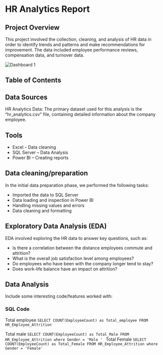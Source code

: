 # HR Analytics Report

## Project Overview

This project involved the collection, cleaning, and analysis of HR data in order to identify trends and patterns and make recommendations for improvement. The data included employee performance reviews, compensation data, and turnover data.

![Dashboard 1](https://github.com/Ferdin-dev/HR_Analytics_Report/assets/55439765/a6abcf7b-0b13-493a-844b-966e3ed1e88a)

## Table of Contents

## Data Sources
HR Analytics Data: The primary dataset used for this analysis is the “hr_analytics.csv” file, containing detailed information about the company employee.

## Tools
- Excel – Data cleaning
- SQL Server – Data Analysis
- Power BI – Creating reports

## Data cleaning/preparation

In the initial data preparation phase, we performed the following tasks:
- Imported the data to SQL Server
- Data loading and inspection in Power BI
- Handling missing values and errors
- Data cleaning and formatting

## Exploratory Data Analysis (EDA)

EDA involved exploring the HR data to answer key questions, such as:
- Is there a correlation between the distance employees commute and attrition?
- What is the overall job satisfaction level among employees?
- Do employees who have been with the company longer tend to stay?
- Does work-life balance have an impact on attrition?

## Data Analysis

Include some interesting code/features worked with:

### SQL Code

Total employee
`SELECT COUNT(EmployeeCount) as Total_employee
FROM HR_Employee_Attrition
`

Total male
`SELECT COUNT(EmployeeCount) as Total_Male
  FROM HR_Employee_Attrition
  where Gender = 'Male
  '
`
Total Female
`SELECT COUNT(EmployeeCount) as Total_Female
  FROM HR_Employee_Attrition
  where Gender = 'Female'
  `

